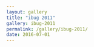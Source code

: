 ```yaml
---
layout: gallery
title: "ibug 2011"
gallery: ibug-2011
permalink: /gallery/ibug-2011/
date: 2016-07-01
---
```

